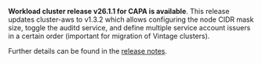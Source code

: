 **Workload cluster release v26.1.1 for CAPA is available**. This release updates cluster-aws to v1.3.2 which allows configuring the node CIDR mask size, toggle the auditd service, and define multiple service account issuers in a certain order (important for migration of Vintage clusters).

Further details can be found in the [release notes](https://docs.giantswarm.io/changes/workload-cluster-releases-capa/releases/aws-26.1.1).
